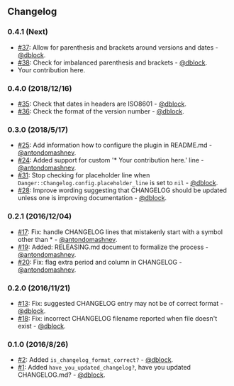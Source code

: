 ## Changelog

### 0.4.1 (Next)

* [#37](https://github.com/dblock/danger-changelog/issues/37): Allow for parenthesis and brackets around versions and dates - [@dblock](https://github.com/dblock).
* [#38](https://github.com/dblock/danger-changelog/pull/38): Check for imbalanced parenthesis and brackets - [@dblock](https://github.com/dblock).
* Your contribution here.

### 0.4.0 (2018/12/16)

* [#35](https://github.com/dblock/danger-changelog/pull/35): Check that dates in headers are ISO8601 - [@dblock](https://github.com/dblock).
* [#36](https://github.com/dblock/danger-changelog/pull/36): Check the format of the version number - [@dblock](https://github.com/dblock).

### 0.3.0 (2018/5/17)

* [#25](https://github.com/dblock/danger-changelog/pull/25): Add information how to configure the plugin in README.md - [@antondomashnev](https://github.com/antondomashnev).
* [#24](https://github.com/dblock/danger-changelog/pull/24): Added support for custom '* Your contribution here.' line - [@antondomashnev](https://github.com/antondomashnev).
* [#31](https://github.com/dblock/danger-changelog/pull/31): Stop checking for placeholder line when `Danger::Changelog.config.placeholder_line` is set to `nil` - [@dblock](https://github.com/dblock).
* [#28](https://github.com/dblock/danger-changelog/issues/28): Improve wording suggesting that CHANGELOG should be updated unless one is improving documentation - [@dblock](https://github.com/dblock).

### 0.2.1 (2016/12/04)

* [#17](https://github.com/dblock/danger-changelog/pull/17): Fix: handle CHANGELOG lines that mistakenly start with a symbol other than * - [@antondomashnev](https://github.com/antondomashnev).
* [#19](https://github.com/dblock/danger-changelog/pull/19): Added: RELEASING.md document to formalize the process - [@antondomashnev](https://github.com/antondomashnev).
* [#20](https://github.com/dblock/danger-changelog/pull/20): Fix: flag extra period and column in CHANGELOG - [@antondomashnev](https://github.com/antondomashnev).

### 0.2.0 (2016/11/21)

* [#13](https://github.com/dblock/danger-changelog/pull/13): Fix: suggested CHANGELOG entry may not be of correct format - [@dblock](https://github.com/dblock).
* [#18](https://github.com/dblock/danger-changelog/pull/18): Fix: incorrect CHANGELOG filename reported when file doesn't exist - [@dblock](https://github.com/dblock).

### 0.1.0 (2016/8/26)

* [#2](https://github.com/dblock/danger-changelog/pull/2): Added `is_changelog_format_correct?` - [@dblock](https://github.com/dblock).
* [#1](https://github.com/dblock/danger-changelog/pull/1): Added `have_you_updated_changelog?`, have you updated CHANGELOG.md? - [@dblock](https://github.com/dblock).
